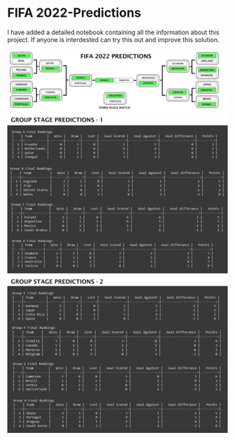 # FIFA 2022-Predictions

I have added a detailed notebook containing all the information about this project.
If anyone is interdested can try this out and improve this solution.

![Playoff_Results](source/playoff_results.png)
![groupstage_Results1](source/group_stage1.png)
![groupstage_Results2](source/group_stage2.png)
